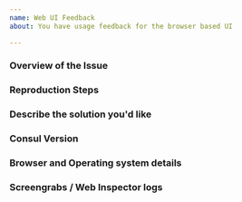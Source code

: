```yaml
---
name: Web UI Feedback
about: You have usage feedback for the browser based UI

---
```


<!--- When filing a bug, please include the following headings if possible. Any example text in this template can be deleted. --->

### Overview of the Issue

<!--- Please provide a paragraph or two about the issue you're experiencing / suggestion for
improvement. --->

### Reproduction Steps

<!--- Steps to reproduce this issue/view the area for improvement, eg:

1. Visit the UI page at `/ui/services`
1. Click .... then click...etc.
1. View error/area.

--->

### Describe the solution you'd like

<!--- If this is an improvement rather than a bug, a clear and concise description
of what you want to happen. How have you seen this problem solved in other
UIs? --->

### Consul Version

<!--- This can be found either in the footer of the UI (Consul versions pre 1.10) or
at the top of the help menu that is in the top right side of the UI. --->

### Browser and Operating system details

<!--- Browser, Browser Version, OS, and any other information you can provide about the environment that may be relevant. --->

### Screengrabs / Web Inspector logs

<!--- If you think it's worthwhile, include appropriate screengrabs showing the
error/area for improvement. Try to include the URL bar of the browser so we
can see the current URL where the error manifests. Please be careful to
obfuscate any sensitive information either in the URL or in the browser page
itself. --->
